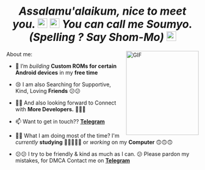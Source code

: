 *<h1 align="center"> Assalamu'alaikum, nice to meet you. <img src="https://media.giphy.com/media/hvRJCLFzcasrR4ia7z/giphy.gif" width="25px"> <img src="https://media.giphy.com/media/hvRJCLFzcasrR4ia7z/giphy.gif" width="25px"> You can call me Soumyo. (Spelling ? Say Shom-Mo) <img src="https://media.giphy.com/media/hvRJCLFzcasrR4ia7z/giphy.gif" width="25px"> </h1>*

<img align="right" alt="GIF" src="https://media1.giphy.com/media/3o7WIx7urV838kHFzW/giphy.gif" width="190" height="220" />
 
About me: 

- 🔭 I’m *building* **Custom ROMs for certain Android devices** in my **free time** 

- 😢 I am also Searching for Supportive, Kind, Loving **Friends** 😕😕

- 🤝🏼 And also looking forward to Connect with **More Developers.** 🥺🥺🥺

- 📫 Want to get in touch?? **[Telegram](https://t.me/soumyo19)**

- 👋🏼 What I am doing most of the time? I'm *currently* **studying** 🧑🏻‍🔬🙇🏻 or *working* on my **Computer** 🙃🙃🙃

- 😕😕 I try to be friendly & kind as much as I can. 😕 Please pardon my mistakes, for DMCA Contact me on **[Telegram](https://t.me/soumyo19)**
